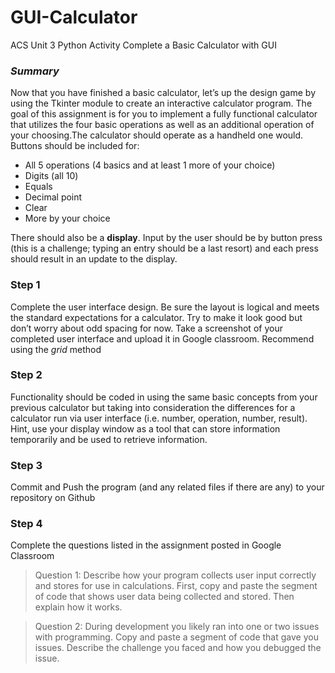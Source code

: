 # GUI-Calculator
ACS Unit 3 Python Activity
Complete a Basic Calculator with GUI

### *Summary*
Now that you have finished a basic calculator, let’s up the design game by using the Tkinter module to create an interactive calculator program. The goal of this assignment is for you to implement a fully functional calculator that utilizes the four basic operations as well as an additional operation of your choosing.The calculator should operate as a handheld one would. Buttons should be included for:
- All 5 operations (4 basics and at least 1 more of your choice)
- Digits (all 10)
- Equals
- Decimal point
- Clear
- More by your choice

There should also be a **display**. Input by the user should be by button press (this is a challenge; typing an entry should be a last resort) and each press should result in an update to the display. 

### Step 1
Complete the user interface design. Be sure the layout is logical and meets the standard expectations for a calculator. Try to make it look good but don’t worry about odd spacing for now. Take a screenshot of your completed user interface and upload it in Google classroom. Recommend using the *grid* method

### Step 2
Functionality should be coded in using the same basic concepts from your previous calculator but taking into consideration the differences for a calculator run via user interface (i.e. number, operation, number, result). Hint, use your display window as a tool that can store information temporarily and be used to retrieve information.

### Step 3
Commit and Push the program (and any related files if there are any) to your repository on Github

### Step 4
Complete the questions listed in the assignment posted in Google Classroom

>Question 1: Describe how your program collects user input correctly and stores for use in calculations. First, copy and paste the segment of code that shows user data being collected and stored. Then explain how it works.

>Question 2: During development you likely ran into one or two issues with programming. Copy and paste a segment of code that gave you issues. Describe the challenge you faced and how you debugged the issue.
